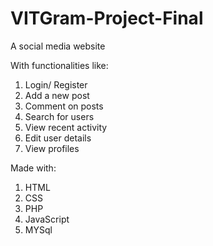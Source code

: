 # VITGram-Project-Final
A social media website

With functionalities like:
1. Login/ Register
2. Add a new post
3. Comment on posts
4. Search for users
5. View recent activity
6. Edit user details
7. View profiles

Made with:
1. HTML
2. CSS
3. PHP
4. JavaScript
5. MYSql
